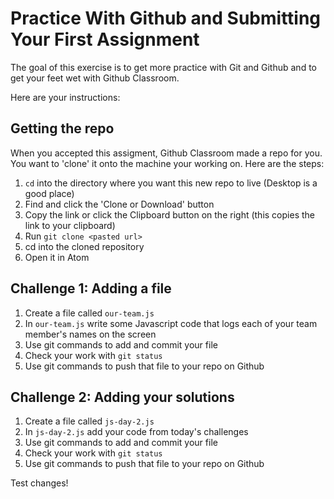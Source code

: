 # Practice With Github and Submitting Your First Assignment

The goal of this exercise is to get more practice with Git and Github and to get your feet wet with Github Classroom.

Here are your instructions:

## Getting the repo

When you accepted this assigment, Github Classroom made a repo for you. You want to 'clone' it onto the machine your working on. Here are the steps:

1. ```cd``` into the directory where you want this new repo to live (Desktop is a good place)
2. Find and click the 'Clone or Download' button
3. Copy the link or click the Clipboard button on the right (this copies the link to your clipboard)
4. Run `git clone <pasted url>`
5. cd into the cloned repository
6. Open it in Atom

## Challenge 1: Adding a file

1. Create a file called ```our-team.js```
2. In ```our-team.js``` write some Javascript code that logs each of your team member's names on the screen
3. Use git commands to add and commit your file
4. Check your work with ```git status```
5. Use git commands to push that file to your repo on Github

## Challenge 2: Adding your solutions

1. Create a file called ```js-day-2.js```
2. In ```js-day-2.js``` add your code from today's challenges
3. Use git commands to add and commit your file
4. Check your work with ```git status```
5. Use git commands to push that file to your repo on Github


Test changes!